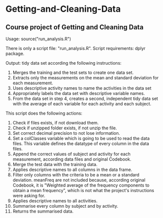 Getting-and-Cleaning-Data
=========================

Course project of Getting and Cleaning Data
-------------------------------------------

Usage: source("run_analysis.R")

There is only a script file: "run_analysis.R".
Script requirements: dplyr package.

Output: tidy data set according the following instructions:

1. Merges the training and the test sets to create one data set.
2. Extracts only the measurements on the mean and standard deviation for each measurement. 
3. Uses descriptive activity names to name the activities in the data set
4. Appropriately labels the data set with descriptive variable names. 
5. From the data set in step 4, creates a second, independent tidy data set with the average of each variable for each activity and each subject.

This script does the following actions:

1. Check if files exists, if not download them.
2. Check if unzipped folder exists, if not unzip the file.
3. Set correct decimal precision to not lose information.
4. Set a colClasses variable  which is going to be used to read the data files. This variable defines the datatype of every column in the data files.
5. Append the correct values of subject and activity for each measurement, according data files and original Codebook.
6. Merge the test data with the training data.
7. Applies descriptive names to all columns in the data frame.
8. Filter only columns with the criteria to be a mean or a standard deviation. meanFreq are not included because, according original Codebook, it is "Weighted average of the frequency components to obtain a mean frequency", which is not what the project's instructions were asking for.
9. Applies descriptive names to all activities.
10. Summarise every column by subject and by activity.
11. Returns the summarised data.